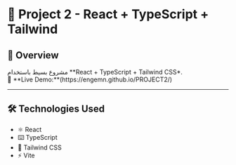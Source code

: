 
# 🚀 Project 2 - React + TypeScript + Tailwind

## 📌 Overview
<div align="left">
مشروع بسيط باستخدام **React + TypeScript + Tailwind CSS*.  

<div/>
🔗 **Live Demo:**(https://engemn.github.io/PROJECT2/)

---

## 🛠️ Technologies Used
- ⚛️ React
- ⌨️ TypeScript
- 🎨 Tailwind CSS
- ⚡ Vite

